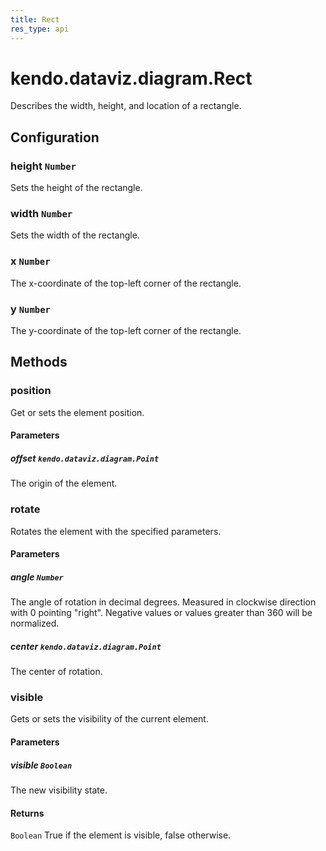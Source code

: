 ```yaml
---
title: Rect
res_type: api
---
```


# kendo.dataviz.diagram.Rect
Describes the width, height, and location of a rectangle.

## Configuration

### height `Number`
Sets the height of the rectangle.

### width `Number`
Sets the width of the rectangle.

### x `Number`
The x-coordinate of the top-left corner of the rectangle.

### y `Number`
The y-coordinate of the top-left corner of the rectangle.

## Methods

### position
Get or sets the element position.

#### Parameters

##### offset `kendo.dataviz.diagram.Point`
The origin of the element.


### rotate
Rotates the element with the specified parameters.

#### Parameters

##### angle `Number`
The angle of rotation in decimal degrees.
Measured in clockwise direction with 0 pointing "right".
Negative values or values greater than 360 will be normalized.

##### center `kendo.dataviz.diagram.Point`
The center of rotation.


### visible
Gets or sets the visibility of the current element.

#### Parameters

##### visible `Boolean`
The new visibility state.

#### Returns
`Boolean` True if the element is visible, false otherwise.
